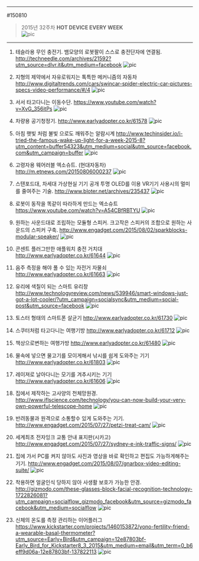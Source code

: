 
---    
#150810    
> 2015년 32주차 **HOT DEVICE EVERY WEEK**    
> ![pic](../image/MAIN.png)    
---    

1. 테슬라용 무인 충전기. 뱀모양의 로봇팔이 스스로 충전단자에 연결됨.
http://techneedle.com/archives/21592?utm_source=dlvr.it&utm_medium=facebook
![pic](../image/150810/1.gif)

2. 지형의 제약에서 자유로워지는 톡특한 메커니즘의 자동차
http://www.digitaltrends.com/cars/swincar-spider-electric-car-pictures-specs-video-performance/#/4
![pic](../image/150810/2.jpg)

3. 서서 타고다니는 이동수단. 
https://www.youtube.com/watch?v=XvG_356itPs
![pic](../image/150810/3.jpg)

4. 차량용 공기청정기.
http://www.earlyadopter.co.kr/61578
![pic](../image/150810/4.jpg)

5. 아침 햇빛 처럼 불빛 으로도 깨워주는 알람시계 
http://www.techinsider.io/i-tried-the-famous-wake-up-light-for-a-week-2015-8?utm_content=buffer54323&utm_medium=social&utm_source=facebook.com&utm_campaign=buffer
![pic](../image/150810/5.jpg)

6. 고령자용 웨어러블 엑소슈트. (현대자동차)
http://m.etnews.com/20150806000237
![pic](../image/150810/6.jpg)

7. 스탠포드대, 차세대 가상현실 기기 공개
투명 OLED를 이용 VR기기 사용시의 멀미를 줄여주는 기술.
http://www.bloter.net/archives/235437
![pic](../image/150810/7.jpg)

8. 로봇이 동작을 똑같이 따라하게 만드는 엑소슈트
https://www.youtube.com/watch?v=A54CBfRBTYU
![pic](../image/150810/8.png)

9. 원하는 사운드대로 조립하는 모듈형 스피커. 
크고작은 스피커의 조합으로 원하는 사운드의 스피커 구축.
http://www.engadget.com/2015/08/02/sparkblocks-modular-speaker/
![pic](../image/150810/9.png)

10. 콘센트 플러그만한 애플워치 충전 거치대
http://www.earlyadopter.co.kr/61644
![pic](../image/150810/10.jpg)

11. 음주 측정을 해야 풀 수 있는 자전거 자물쇠
http://www.earlyadopter.co.kr/61663
![pic](../image/150810/11.png)

12. 유리에 색칠이 되는 스마트 유리창
http://www.technologyreview.com/news/539946/smart-windows-just-got-a-lot-cooler/?utm_campaign=socialsync&utm_medium=social-post&utm_source=facebook
![pic](../image/150810/12.jpg)

13. 토스터 형태의 스마트폰 살균기
http://www.earlyadopter.co.kr/61730
![pic](../image/150810/13.jpg)

14. 스쿠터처럼 타고다니는 여행기방
http://www.earlyadopter.co.kr/61712
![pic](../image/150810/14.jpg)

15. 책상으로변하는 여행가방
http://www.earlyadopter.co.kr/61480
![pic](../image/150810/15.jpg)

16. 물속에 넣으면 물고기를 모이게해서 낚시를 쉽게 도와주는 기기
http://www.earlyadopter.co.kr/61803
![pic](../image/150810/16.png)

17. 레이져로 날아다니는 모기를 겨추시키는 기기
http://www.earlyadopter.co.kr/61606
![pic](../image/150810/17.jpg)


18. 집에서 제작하는 고사양의 천체망원경.
http://www.iflscience.com/technology/you-can-now-build-your-very-own-powerful-telescope-home
![pic](../image/150810/18.png)

19. 반려동물과 원격으로 소통할수 있게 도와주는 기기.
http://www.engadget.com/2015/07/27/petzi-treat-cam/
![pic](../image/150810/19.jpg)

20. 세계최초 전자잉크 교통 안내 표지판(시카고)
http://www.engadget.com/2015/07/27/sydney-e-ink-traffic-signs/
![pic](../image/150810/20.jpg)

21. 집에 가서 PC를 켜지 않아도 사진과 영상을 바로 확인하고 편집도 가능하게해주는 기기.
http://www.engadget.com/2015/08/07/gnarbox-video-editing-suite/
![pic](../image/150810/21.jpg)

22. 착용하면 얼굴인식 당하지 않아 사생활 보호가 가능한 안경.
http://gizmodo.com/these-glasses-block-facial-recognition-technology-1722826081?utm_campaign=socialflow_gizmodo_facebook&utm_source=gizmodo_facebook&utm_medium=socialflow
![pic](../image/150810/22.png)

23. 신체의 온도를 측정 관리하는 이어플러그
https://www.kickstarter.com/projects/1460153872/yono-fertility-friend-a-wearable-basal-thermometer?utm_source=Early+Bird&utm_campaign=12e87803bf-Early_Bird_for_Kickstarter8_3_2015&utm_medium=email&utm_term=0_b6eff9d06a-12e87803bf-137822113
![pic](../image/150810/23.png)

